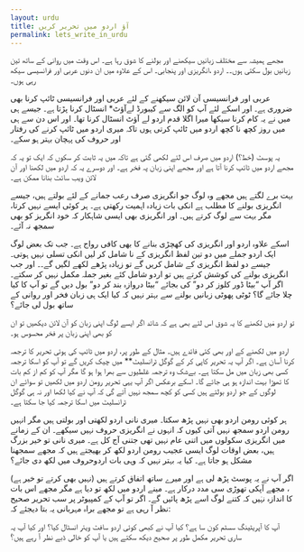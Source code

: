 ```yaml
---
layout: urdu
title: آؤ اردو میں تحریر کریں
permalink: lets_write_in_urdu
---
```


مجھے ہمیشہ سے مختلف زبانیں سیکھنے اور بولنے کا شوق رہا ہے۔ اس وقت میں روانی کے ساتھ تین زبانیں بول سکتی ہوں۔۔ اردو ،انگریزی اور پنجابی۔ اس کے علاوہ میں ان دنوں عربی اور فرانسیسی سیکھ رہی ہوں۔

عربی اور فرانسیسی آن لائن سیکھنے کے لئے عربی اور فرانسیسی ٹائپ کرنا بھی ضروری ہے۔ اور اسکے لئے آپ کو الگ سے کیبورڈ لےآؤٹ* انسٹال کرنا پڑتا ہے۔ جیسے ہی میں نے یہ کام کرنا سیکھا میرا اگلا قدم اردو لے آؤٹ انسٹال کرنا تھا۔ اور اس دن سے ہی میں روز کچھ نا کچھ اردو میں ٹائپ کرتی ہوں تاکہ میری اردو میں ٹائپ کرنے کی رفتار اور حروف کی پہچان بہتر ہو سکے۔

یہ پوسٹ (خط؟) اردو میں صرف اس لئے لکھی گئی ہے تاکہ میں یہ ثابت کر سکوں کہ ایک تو یہ کہ مجھے اردو میں ٹائپ کرنا آتا ہے اور مجھے اپنی زبان پہ فخر ہے۔ اور دوسرے یہ کہ اردو میں لکھنا اور آن لائن ویب سائٹ بنانا ممکن ہے۔

بہت برے لگتے ہیں مجھے وہ لوگ جو انگریزی صرف رعب جمانے کے لئے بولتے ہیں، جیسے انگریزی بولنے کا مطلب ہے انکی بات زیادہ اہمیت رکھتی ہے۔ ہر کوئی ایسے نہیں کرتا، مگر بہت سے لوگ کرتے ہیں۔ اور انگریزی بھی ایسی شاہکار کہ خود انگریز کو بھی سمجھ نہ آئے۔

اسکے علاوہ اردو اور انگریزی کی کھچڑی بنانے کا بھی کافی رواج ہے۔ جب تک بعض لوگ ایک اردو جملے میں دو تین لفظ انگریزی کے نا شامل کر لیں انکی تسلی نہیں ہوتی۔ جیسے دو لفظ انگریزی کے شامل کریں گے تو زیادہ پڑھے لکھے لگیں گے۔۔ اور جب انگریزی بولنے کی کوشش کرتے ہیں تو اردو شامل کئے بغیر جملہ مکمل نہیں کر سکتے۔ اگر آپ “بیٹا ڈور کلوز کر دو” کی بجائے “بیٹا دروازہ بند کر دو” بول دیں گے تو آپ کا کیا چلا جائے گا؟ ٹوٹی پھوٹی زبانیں بولنے سے بہتر نہیں کہ کیا ایک ہی زبان فخر اور روانی کے ساتھ بول لی جائے؟

تو اردو مٰیں لکھنے کا یہ شوق اس لئے بھی ہے کہ شائد اگر ایسے لوگ اپنی زبان کو آن لائن دیکھیں تو ان کو بھی اپنی زبان پر فخر محسوس ہو۔

اردو میں لکھنے کے اور بھی کئی فائدے ہیں۔ مثال کے طور پر، اردو میں ٹائپ کی ہوئی تحریر کا ترجمہ کرنا آسان ہے۔ اگر آپ یہ تحریر کاپی کر کے گوگل ٹرانسلیٹ** میں چیک کریں گے تو آپ کو اسکا ترجمہ کسی بھی زبان میں مل سکتا ہے۔ بےشک وہ ترجمہ غلطیوں سے بھرا ہوا ہو گا مگر آپ کو کم از کم بات کا تھوڑا بہت اندازہ ہو ہی جائے گا۔ اسکے برعکس اگر آپ یہی تحریر رومن اردو میں لکھیں تو سوائے ان لوگوں کے جو اردو بولتے ہیں کسی کو کچھ سمجھ نہیں آئے گی کہ آپ نے کیا لکھا اور نہ ہی گوگل ٹرانسلیٹ میں اسکا ترجمہ کیا جا سکتا ہے۔

ہر کوئی رومن اردو بھی نہیں پڑھ سکتا۔ میری نانی اردو لکھتی اور بولتی ہیں مگر انہیں رومن اردو سمجھ نہیں آتی کیوں کہ انہوں نے انگریزی حروف نہیں سیکھے۔ ان کے زمانے میں انگریزی سکولوں میں اتنی عام نہیں تھی جتنی آج کل ہے۔ میری نانی تو خیر بزرگ ہیں، بعض اوقات لوگ ایسی عجیب رومن اردو لکھ کر بھیجتے ہیں کہ مجھے سمجھنا مشکل ہو جاتا ہے۔ کیا یہ بہتر نہیں کہ وہی بات اردوحروف میں لکھ دی جائے؟

اگر آپ نے یہ پوسٹ پڑھ لی ہے اور میرے ساتھ اتفاق کرتے ہیں (نہیں بھی کرتے تو خیر ہے) ، مجھے آپکی تھوڑی سی مدد درکار ہے۔ مینے اردو میں لکھ تو دیا ہے مگر مجھے اس بات کا اندازہ نہٰیں کہ کتنے لوگ اسے پڑھ پائیں گے۔ اگر تو آپ کے کمپیوٹر پر سب تحریر صحیح نظر آ رہی ہے تو مجھے براہ مہربانی یہ بتا دیجئے کہ:

آپ کا آپریٹینگ سسٹم کون سا ہے؟
کیا آپ نے کبھی کوئی اردو سافٹ ویئر انسٹال کیا؟
اور کیا آپ یہ ساری تحریر مکمل طور پر صحیح دیکھ سکتے ہیں یا آپ کو خالی ڈبے نظر آ رہے ہیں؟َ
